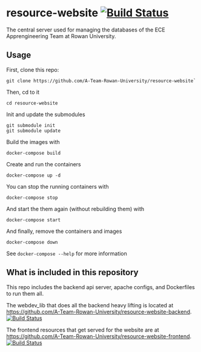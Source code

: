 # resource-website [![Build Status](https://api.travis-ci.org/A-Team-Rowan-University/a-team-website.svg?branch=master)](https://travis-ci.org/A-Team-Rowan-University/a-team-website)

The central server used for managing the databases of the ECE Apprengineering Team at Rowan University.

## Usage
First, clone this repo:
```
git clone https://github.com/A-Team-Rowan-University/resource-website`
```

Then, cd to it
```
cd resource-website
```

Init and update the submodules
```
git submodule init
git submodule update
```

Build the images with
```
docker-compose build
```

Create and run the containers
```
docker-compose up -d
```

You can stop the running containers with
```
docker-compose stop
```

And start the them again (without rebuilding them) with
```
docker-compose start
```

And finally, remove the containers and images
```
docker-compose down
```

See `docker-compose --help` for more information

## What is included in this repository

This repo includes the backend api server, apache configs, and Dockerfiles to run them all.

The webdev_lib that does all the backend heavy lifting is located at https://github.com/A-Team-Rowan-University/resource-website-backend.
[![Build Status](https://api.travis-ci.org/A-Team-Rowan-University/resource-website-backend.svg?branch=master)](https://travis-ci.org/A-Team-Rowan-University/resource-website-backend)

The frontend resources that get served for the website are at https://github.com/A-Team-Rowan-University/resource-website-frontend.
[![Build Status](https://api.travis-ci.org/A-Team-Rowan-University/resource-website-frontend.svg?branch=master)](https://travis-ci.org/A-Team-Rowan-University/resource-website-frontend)

